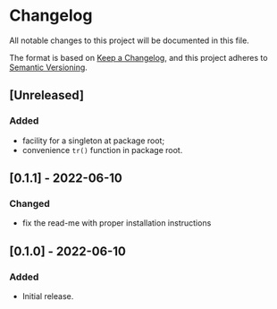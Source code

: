 # Changelog
All notable changes to this project will be documented in this file.

The format is based on [Keep a Changelog](https://keepachangelog.com/en/1.0.0/),
and this project adheres to [Semantic Versioning](https://semver.org/spec/v2.0.0.html).

## [Unreleased]
### Added
- facility for a singleton at package root;
- convenience `tr()` function in package root.


## [0.1.1] - 2022-06-10
### Changed
- fix the read-me with proper installation instructions

## [0.1.0] - 2022-06-10
### Added
- Initial release.
